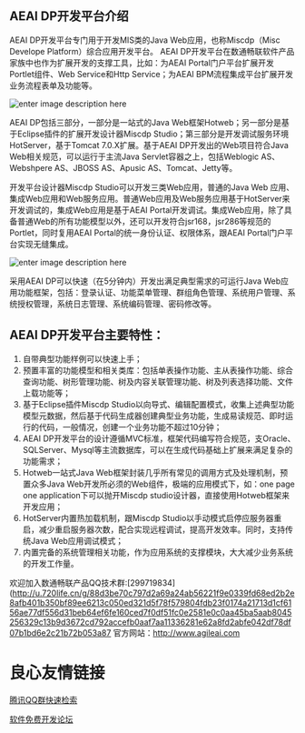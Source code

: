 **AEAI DP开发平台介绍**
-------------
AEAI DP开发平台专门用于开发MIS类的Java Web应用，也称Miscdp（Misc Develope Platform）综合应用开发平台。 AEAI DP开发平台在数通畅联软件产品家族中也作为扩展开发的支撑工具，比如：为AEAI Portal门户平台扩展开发Portlet组件、Web Service和Http Service；为AEAI BPM流程集成平台扩展开发业务流程表单及功能等。     
 
![enter image description here](http://www.agileai.com/HotServer/reponsitory/images/oschina/dp.png)
  
AEAI DP包括三部分，一部分是一站式的Java Web框架Hotweb；另一部分是基于Eclipse插件的扩展开发设计器Miscdp Studio；第三部分是开发调试服务环境HotServer，基于Tomcat 7.0.X扩展。基于AEAI DP开发出的Web项目符合Java Web相关规范，可以运行于主流Java Servlet容器之上，包括Weblogic AS、Webshpere AS、JBOSS AS、Apusic AS、Tomcat、Jetty等。

开发平台设计器Miscdp Studio可以开发三类Web应用，普通的Java Web 应用、集成Web应用和Web服务应用。普通Web应用及Web服务应用基于HotServer来开发调试的，集成Web应用是基于AEAI Portal开发调试。集成Web应用，除了具备普通Web的所有功能模型以外，还可以开发符合jsr168，jsr286等规范的Portlet，同时复用AEAI Portal的统一身份认证、权限体系，跟AEAI Portal门户平台实现无缝集成。
 
![enter image description here](http://www.agileai.com/HotServer/reponsitory/images/oschina/aeaidp.png)
 
采用AEAI DP可以快速（在5分钟内）开发出满足典型需求的可运行Java Web应用功能框架，包括：登录认证、功能菜单管理、群组角色管理、系统用户管理、系统授权管理，系统日志管理、系统编码管理、密码修改等。

**AEAI DP开发平台主要特性：**
-------------
 1. 自带典型功能样例可以快速上手；
 2. 预置丰富的功能模型和相关类库：包括单表操作功能、主从表操作功能、综合查询功能、树形管理功能、树及内容关联管理功能、树及列表选择功能、文件上载功能等；
 3. 基于Eclipse插件Miscdp Studio以向导式、编辑配置模式，收集上述典型功能模型元数据，然后基于代码生成器创建典型业务功能，生成易读规范、即时运行的代码，一般情况，创建一个业务功能不超过10分钟；
 4. AEAI DP开发平台的设计遵循MVC标准，框架代码编写符合规范，支Oracle、SQLServer、Mysql等主流数据库，可以在生成代码基础上扩展来满足复杂的功能需求；
 5.	Hotweb一站式Java Web框架封装几乎所有常见的调用方式及处理机制，预置众多Java Web开发所必须的Web组件，极端的应用模式下，如：one page one application下可以抛开Miscdp studio设计器，直接使用Hotweb框架来开发应用；
 6.	HotServer内置热加载机制，跟Miscdp Studio以手动模式启停应服务器重启，减少重启服务器次数，配合实现远程调试，提高开发效率。同时，支持传统Java Web应用调试模式；
 7.	内置完备的系统管理相关功能，作为应用系统的支撑模块，大大减少业务系统的开发工作量。

欢迎加入数通畅联产品QQ技术群:[299719834](http://u.720life.cn/g/88d3be70c797d2a69a24ab56221f9e0339fd68ed2b2e8afb401b350bf89ee6213c050ed321d5f78f579804fdb23f0174a21713d1cf6156ae77df556d31beb64ef6fe160ced7f0df51fc0e2581e0c0aa45ba5aab8045256329c13b9d3672cd792accefb0aaf7aa11336281e62a8fd2abfe042df78df07b1bd6e2c21b72b053a87 
官方网站：http://www.agileai.com


 # 良心友情链接

[腾讯QQ群快速检索](http://u.720life.cn/s/8cf73f7c)

[软件免费开发论坛](http://u.720life.cn/s/bbb01dc0)